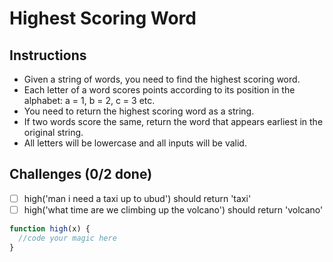 # Highest Scoring Word

## Instructions

- Given a string of words, you need to find the highest scoring word.
- Each letter of a word scores points according to its position in the alphabet: a = 1, b = 2, c = 3 etc.
- You need to return the highest scoring word as a string.
- If two words score the same, return the word that appears earliest in the original string.
- All letters will be lowercase and all inputs will be valid.

## Challenges (0/2 done)
- [ ] high('man i need a taxi up to ubud') should return 'taxi'
- [ ] high('what time are we climbing up the volcano') should return 'volcano'

```js
function high(x) {
  //code your magic here
}
```
